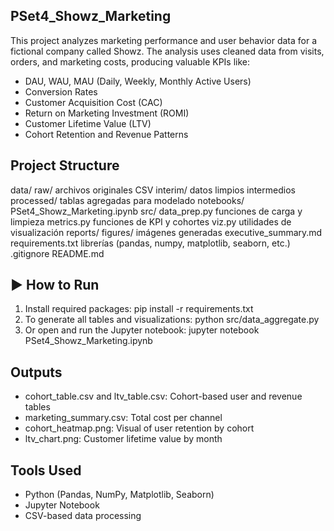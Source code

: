 ## PSet4_Showz_Marketing

This project analyzes marketing performance and user behavior data for a fictional company called Showz. The analysis uses cleaned data from visits, orders, and marketing costs, producing valuable KPIs like:

- DAU, WAU, MAU (Daily, Weekly, Monthly Active Users)
- Conversion Rates
- Customer Acquisition Cost (CAC)
- Return on Marketing Investment (ROMI)
- Customer Lifetime Value (LTV)
- Cohort Retention and Revenue Patterns

## Project Structure

 data/
    raw/ archivos originales CSV
    interim/ datos limpios intermedios
    processed/ tablas agregadas para modelado
notebooks/
    PSet4_Showz_Marketing.ipynb
src/
    data_prep.py funciones de carga y limpieza
    metrics.py funciones de KPI y cohortes
    viz.py utilidades de visualización
reports/
    figures/ imágenes generadas
    executive_summary.md
requirements.txt librerías (pandas, numpy, matplotlib, seaborn, etc.)
.gitignore
README.md

## ▶️ How to Run

1. Install required packages:
    pip install -r requirements.txt
2. To generate all tables and visualizations:
    python src/data_aggregate.py
3. Or open and run the Jupyter notebook:
    jupyter notebook PSet4_Showz_Marketing.ipynb


## Outputs
- cohort_table.csv and ltv_table.csv: Cohort-based user and revenue tables
- marketing_summary.csv: Total cost per channel
- cohort_heatmap.png: Visual of user retention by cohort
- ltv_chart.png: Customer lifetime value by month

## Tools Used
- Python (Pandas, NumPy, Matplotlib, Seaborn)
- Jupyter Notebook
- CSV-based data processing


